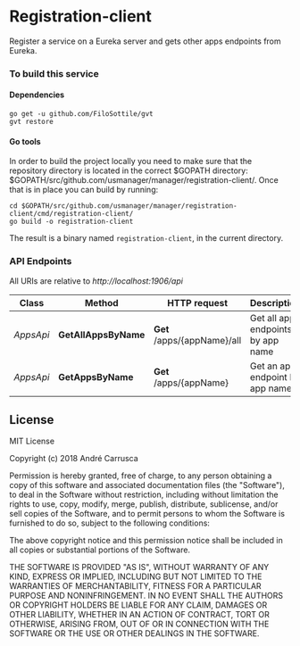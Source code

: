 # Registration-client
Register a service on a Eureka server and gets other apps endpoints from Eureka.


### To build this service

#### Dependencies
```
go get -u github.com/FiloSottile/gvt
gvt restore
```

#### Go tools
In order to build the project locally you need to make sure that the repository directory is located in the correct
$GOPATH directory: $GOPATH/src/github.com/usmanager/manager/registration-client/. Once that is in place you can build by running:

```
cd $GOPATH/src/github.com/usmanager/manager/registration-client/cmd/registration-client/
go build -o registration-client
```

The result is a binary named `registration-client`, in the current directory.

### API Endpoints

All URIs are relative to *http://localhost:1906/api*

Class | Method | HTTP request | Description
------------ | ------------- | ------------- | -------------
*AppsApi* | **GetAllAppsByName** | **Get** /apps/{appName}/all | Get all apps endpoints by app name
*AppsApi* | **GetAppsByName** | **Get** /apps/{appName} | Get an app endpoint by app name



## License

MIT License

Copyright (c) 2018 André Carrusca

Permission is hereby granted, free of charge, to any person obtaining a copy
of this software and associated documentation files (the "Software"), to deal
in the Software without restriction, including without limitation the rights
to use, copy, modify, merge, publish, distribute, sublicense, and/or sell
copies of the Software, and to permit persons to whom the Software is
furnished to do so, subject to the following conditions:

The above copyright notice and this permission notice shall be included in all
copies or substantial portions of the Software.

THE SOFTWARE IS PROVIDED "AS IS", WITHOUT WARRANTY OF ANY KIND, EXPRESS OR
IMPLIED, INCLUDING BUT NOT LIMITED TO THE WARRANTIES OF MERCHANTABILITY,
FITNESS FOR A PARTICULAR PURPOSE AND NONINFRINGEMENT. IN NO EVENT SHALL THE
AUTHORS OR COPYRIGHT HOLDERS BE LIABLE FOR ANY CLAIM, DAMAGES OR OTHER
LIABILITY, WHETHER IN AN ACTION OF CONTRACT, TORT OR OTHERWISE, ARISING FROM,
OUT OF OR IN CONNECTION WITH THE SOFTWARE OR THE USE OR OTHER DEALINGS IN THE
SOFTWARE.
